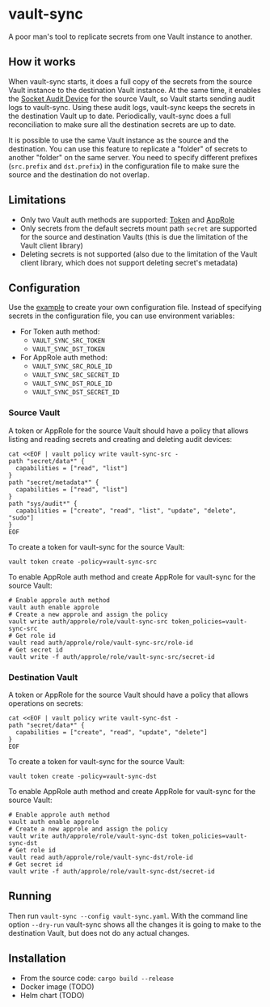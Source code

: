 # vault-sync

A poor man's tool to replicate secrets from one Vault instance to another.

## How it works
When vault-sync starts, it does a full copy of the secrets from the source Vault instance to the destination Vault instance.
At the same time, it enables the [Socket Audit Device](https://www.vaultproject.io/docs/audit/socket) for the source Vault,
so Vault starts sending audit logs to vault-sync.
Using these audit logs, vault-sync keeps the secrets in the destination Vault up to date.
Periodically, vault-sync does a full reconciliation to make sure all the destination secrets are up to date.

It is possible to use the same Vault instance as the source and the destination.
You can use this feature to replicate a "folder" of secrets to another "folder" on the same server.
You need to specify different prefixes (`src.prefix` and `dst.prefix`) in the configuration file to make sure the source and the destination do not overlap.

## Limitations
* Only two Vault auth methods are supported: [Token](https://www.vaultproject.io/docs/auth/token) and [AppRole](https://www.vaultproject.io/docs/auth/approle)
* Only secrets from the default secrets mount path `secret` are supported for the source and destination Vaults (this is due the limitation of the Vault client library)
* Deleting secrets is not supported (also due to the limitation of the Vault client library, which does not support deleting secret's metadata)

## Configuration
Use the [example](vault-sync.example.yaml) to create your own configuration file.
Instead of specifying secrets in the configuration file, you can use environment variables:
* For Token auth method:
  * `VAULT_SYNC_SRC_TOKEN`
  * `VAULT_SYNC_DST_TOKEN`
* For AppRole auth method:
  * `VAULT_SYNC_SRC_ROLE_ID`
  * `VAULT_SYNC_SRC_SECRET_ID`
  * `VAULT_SYNC_DST_ROLE_ID`
  * `VAULT_SYNC_DST_SECRET_ID`

### Source Vault
A token or AppRole for the source Vault should have a policy that allows listing and reading secrets and creating and deleting audit devices:

```shell
cat <<EOF | vault policy write vault-sync-src -
path "secret/data*" {
  capabilities = ["read", "list"]
}
path "secret/metadata*" {
  capabilities = ["read", "list"]
}
path "sys/audit*" {
  capabilities = ["create", "read", "list", "update", "delete", "sudo"]
}
EOF
```

To create a token for vault-sync for the source Vault:

```shell
vault token create -policy=vault-sync-src
```

To enable AppRole auth method and create AppRole for vault-sync for the source Vault:

```shell
# Enable approle auth method
vault auth enable approle
# Create a new approle and assign the policy
vault write auth/approle/role/vault-sync-src token_policies=vault-sync-src
# Get role id
vault read auth/approle/role/vault-sync-src/role-id
# Get secret id
vault write -f auth/approle/role/vault-sync-src/secret-id
```

### Destination Vault
A token or AppRole for the source Vault should have a policy that allows operations on secrets:

```shell
cat <<EOF | vault policy write vault-sync-dst -
path "secret/data*" {
  capabilities = ["create", "read", "update", "delete"]
}
EOF
```

To create a token for vault-sync for the source Vault:

```shell
vault token create -policy=vault-sync-dst
```

To enable AppRole auth method and create AppRole for vault-sync for the source Vault:

```shell
# Enable approle auth method
vault auth enable approle
# Create a new approle and assign the policy
vault write auth/approle/role/vault-sync-dst token_policies=vault-sync-dst
# Get role id
vault read auth/approle/role/vault-sync-dst/role-id
# Get secret id
vault write -f auth/approle/role/vault-sync-dst/secret-id
```

## Running
Then run `vault-sync --config vault-sync.yaml`.
With the command line option `--dry-run` vault-sync shows all the changes it is going to make to the destination Vault, but does not do any actual changes.

## Installation

* From the source code: `cargo build --release`
* Docker image (TODO)
* Helm chart (TODO)
